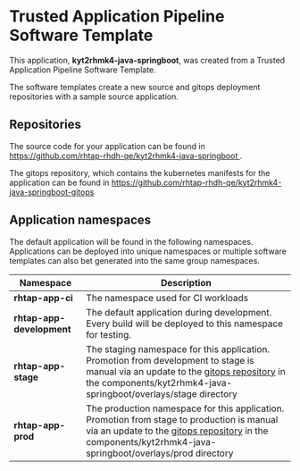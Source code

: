 # Trusted Application Pipeline Software Template

This application, **kyt2rhmk4-java-springboot**, was created from a Trusted Application Pipeline Software Template.

The software templates create a new source and gitops deployment repositories with a sample source application. 

## Repositories

The source code for your application can be found in [https://github.com/rhtap-rhdh-qe/kyt2rhmk4-java-springboot ](https://github.com/rhtap-rhdh-qe/kyt2rhmk4-java-springboot ).
 
The gitops repository, which contains the kubernetes manifests for the application can be found in 
[https://github.com/rhtap-rhdh-qe/kyt2rhmk4-java-springboot-gitops ](https://github.com/rhtap-rhdh-qe/kyt2rhmk4-java-springboot-gitops ) 

## Application namespaces 

The default application will be found in the following namespaces. Applications can be deployed into unique namespaces or multiple software templates can also bet generated into the same group namespaces.  

|  Namespace   |  Description   |  
| -------- | -------- |
| **rhtap-app-ci** | The namespace used for CI workloads |
| **rhtap-app-development** | The default application during development. Every build will be deployed to this namespace for testing. |
| **rhtap-app-stage** | The staging namespace for this application. Promotion from development to stage is manual via an update to the [gitops repository](https://github.com/rhtap-rhdh-qe/kyt2rhmk4-java-springboot-gitops ) in the components/kyt2rhmk4-java-springboot/overlays/stage directory |
| **rhtap-app-prod** | The production namespace for this application. Promotion from stage to production is manual via an update to the [gitops repository](https://github.com/rhtap-rhdh-qe/kyt2rhmk4-java-springboot-gitops ) in the components/kyt2rhmk4-java-springboot/overlays/prod directory |